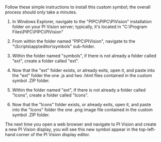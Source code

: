 Follow these simple instructions to install this custom symbol; the overall process should only take a minutes.

1. In Windows Explorer, navigate to the "PIPC\PIPC\PIVision" installation folder on your PI Vision server; typically, it's located in "C:\Program Files\PIPC\PIPC\PIVision"

2. From within the folder named "PIPC\PIVision", navigate to the "\Scripts\app\editor\symbols" sub-folder.  

3. Within the folder named "symbols", if there is not already a folder called "ext", create a folder called "ext".  

4. Now that the "ext" folder exists, or already exits, open it, and paste into the "ext" folder the one .js and two .html files contained in the custom symbol .ZIP folder.

5. Within the folder named "ext", if there is not already a folder called "Icons", create a folder called "Icons".  

6. Now that the "Icons" folder exists, or already exits, open it, and paste into the "Icons" folder the one .png image file contained in the custom symbol .ZIP folder.

The next time you open a web browser and navigate to PI Vision and create a new PI Vision display, you will see this new symbol appear in the top-left-hand corner of the PI Vision display editor.